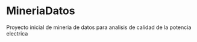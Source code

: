# MineriaDatos
Proyecto inicial de mineria de datos para analisis de calidad de la potencia electrica
